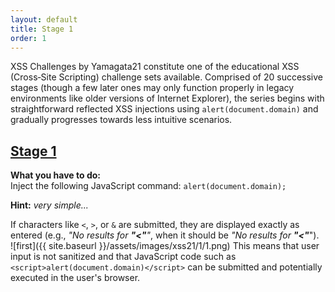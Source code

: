 ```yaml
---
layout: default
title: Stage 1
order: 1
---
```


XSS Challenges by Yamagata21 constitute one of the educational XSS (Cross‑Site Scripting) challenge sets available. Comprised of 20 successive stages (though a few later ones may only function properly in legacy environments like older versions of Internet Explorer), the series begins with straightforward reflected XSS injections using `alert(document.domain)` and gradually progresses towards less intuitive scenarios.

## [Stage 1](https://xss-quiz.int21h.jp/)

**What you have to do:**  
Inject the following JavaScript command: `alert(document.domain);`

**Hint:** *very simple...*

If characters like `<`, `>`, or `&` are submitted, they are displayed exactly as entered (e.g., _"No results for **"<"**"_, when it should be _"No results for **"<"**_").  
![first]({{ site.baseurl }}/assets/images/xss21/1/1.png)
This means that user input is not sanitized and that JavaScript code such as `<script>alert(document.domain)</script>` can be submitted and potentially executed in the user's browser.